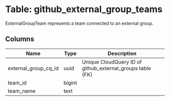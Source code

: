 
# Table: github_external_group_teams
ExternalGroupTeam represents a team connected to an external group.
## Columns
| Name        | Type           | Description  |
| ------------- | ------------- | -----  |
|external_group_cq_id|uuid|Unique CloudQuery ID of github_external_groups table (FK)|
|team_id|bigint||
|team_name|text||
